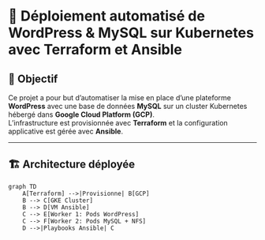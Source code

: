 # 🚀 Déploiement automatisé de WordPress & MySQL sur Kubernetes avec Terraform et Ansible

## 🎯 Objectif
Ce projet a pour but d’automatiser la mise en place d’une plateforme **WordPress** avec une base de données **MySQL** sur un cluster Kubernetes hébergé dans **Google Cloud Platform (GCP)**.  
L’infrastructure est provisionnée avec **Terraform** et la configuration applicative est gérée avec **Ansible**.

---

## 🏗 Architecture déployée

```mermaid
graph TD
    A[Terraform] -->|Provisionne| B[GCP]
    B --> C[GKE Cluster]
    B --> D[VM Ansible]
    C --> E[Worker 1: Pods WordPress]
    C --> F[Worker 2: Pods MySQL + NFS]
    D -->|Playbooks Ansible| C

